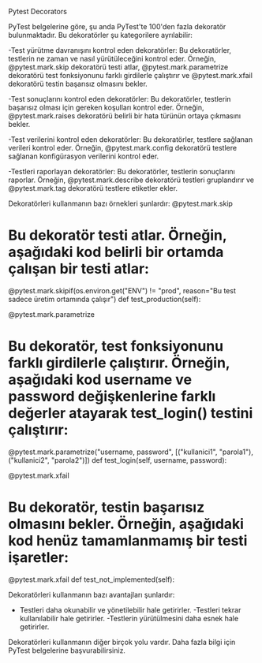 
Pytest Decorators

PyTest belgelerine göre, şu anda PyTest'te 100'den fazla dekoratör bulunmaktadır. Bu dekoratörler şu kategorilere ayrılabilir:

-Test yürütme davranışını kontrol eden dekoratörler: Bu dekoratörler, testlerin ne zaman ve nasıl yürütüleceğini kontrol eder.
Örneğin, @pytest.mark.skip dekoratörü testi atlar, @pytest.mark.parametrize dekoratörü test fonksiyonunu farklı girdilerle çalıştırır ve @pytest.mark.xfail dekoratörü testin başarısız olmasını bekler.

-Test sonuçlarını kontrol eden dekoratörler: Bu dekoratörler, testlerin başarısız olması için gereken koşulları kontrol eder.
Örneğin, @pytest.mark.raises dekoratörü belirli bir hata türünün ortaya çıkmasını bekler.

-Test verilerini kontrol eden dekoratörler: Bu dekoratörler, testlere sağlanan verileri kontrol eder.
Örneğin, @pytest.mark.config dekoratörü testlere sağlanan konfigürasyon verilerini kontrol eder.

-Testleri raporlayan dekoratörler: Bu dekoratörler, testlerin sonuçlarını raporlar.
Örneğin, @pytest.mark.describe dekoratörü testleri gruplandırır ve @pytest.mark.tag dekoratörü testlere etiketler ekler.

Dekoratörleri kullanmanın bazı örnekleri şunlardır:
@pytest.mark.skip
# Bu dekoratör testi atlar. Örneğin, aşağıdaki kod belirli bir ortamda çalışan bir testi atlar:
@pytest.mark.skipif(os.environ.get("ENV") != "prod", reason="Bu test sadece üretim ortamında çalışır")
def test_production(self):

@pytest.mark.parametrize
# Bu dekoratör, test fonksiyonunu farklı girdilerle çalıştırır. Örneğin, aşağıdaki kod username ve password değişkenlerine farklı değerler atayarak test_login() testini çalıştırır:
@pytest.mark.parametrize("username, password", [("kullanici1", "parola1"), ("kullanici2", "parola2")])
def test_login(self, username, password):

@pytest.mark.xfail
# Bu dekoratör, testin başarısız olmasını bekler. Örneğin, aşağıdaki kod henüz tamamlanmamış bir testi işaretler:
@pytest.mark.xfail
def test_not_implemented(self):

Dekoratörleri kullanmanın bazı avantajları şunlardır:

- Testleri daha okunabilir ve yönetilebilir hale getirirler.
-Testleri tekrar kullanılabilir hale getirirler.
-Testlerin yürütülmesini daha esnek hale getirirler.

Dekoratörleri kullanmanın diğer birçok yolu vardır. Daha fazla bilgi için PyTest belgelerine başvurabilirsiniz.

